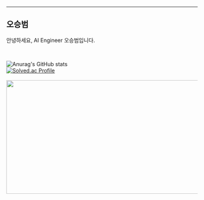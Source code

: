 ---
## 오승범
안녕하세요, AI Engineer 오승범입니다.  

<br>

![Anurag's GitHub stats](https://github-readme-stats.vercel.app/api?username=Sbeom12&show_icons=true&theme=radical)   
[![Solved.ac Profile](http://mazassumnida.wtf/api/v2/generate_badge?boj=osr0912)](https://solved.ac/osr0912/)  
<a href="https://github.com/devxb/gitanimals">  
<img
  src="https://render.gitanimals.org/farms/Sbeom12"
  width="600"
  height="300"
/>
</a>
